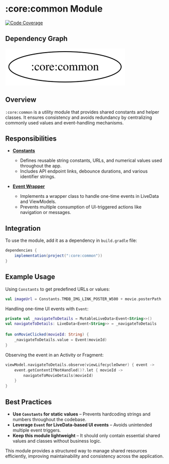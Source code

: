 # :core:common Module  

[![Code Coverage][core-common-coverage-badge]][core-common-coverage-link]

## Dependency Graph  

![Dependency graph](../../docs/images/module-graphs/core-common.svg)  

## Overview  

`:core:common` is a utility module that provides shared constants and helper classes. It ensures consistency and avoids redundancy by centralizing commonly used values and event-handling mechanisms.  

## Responsibilities  

- **[Constants](../common/src/main/kotlin/com/waffiq/bazz_movies/core/common/utils/Constants.kt)**  
  - Defines reusable string constants, URLs, and numerical values used throughout the app.  
  - Includes API endpoint links, debounce durations, and various identifier strings.  

- **[Event Wrapper](../common/src/main/kotlin/com/waffiq/bazz_movies/core/common/utils/Event.kt)**  
  - Implements a wrapper class to handle one-time events in LiveData and ViewModels.  
  - Prevents multiple consumption of UI-triggered actions like navigation or messages.  

## Integration  

To use the module, add it as a dependency in `build.gradle` file:  

```gradle
dependencies {
    implementation(project(":core:common"))
}
```  

## Example Usage  

Using `Constants` to get predefined URLs or values:  

```kotlin
val imageUrl = Constants.TMDB_IMG_LINK_POSTER_W500 + movie.posterPath
```  

Handling one-time UI events with `Event`:  

```kotlin
private val _navigateToDetails = MutableLiveData<Event<String>>()
val navigateToDetails: LiveData<Event<String>> = _navigateToDetails

fun onMovieClicked(movieId: String) {
    _navigateToDetails.value = Event(movieId)
}
```

Observing the event in an Activity or Fragment:  

```kotlin
viewModel.navigateToDetails.observe(viewLifecycleOwner) { event ->
    event.getContentIfNotHandled()?.let { movieId ->
        navigateToMovieDetails(movieId)
    }
}
```

## Best Practices  

- **Use `Constants` for static values** – Prevents hardcoding strings and numbers throughout the codebase.  
- **Leverage `Event` for LiveData-based UI events** – Avoids unintended multiple event triggers.  
- **Keep this module lightweight** – It should only contain essential shared values and classes without business logic.  

This module provides a structured way to manage shared resources efficiently, improving maintainability and consistency across the application.

<!-- LINK -->

[core-common-coverage-badge]: https://codecov.io/gh/waffiqaziz/BAZZ-Movies/branch/main/graph/badge.svg?flag=core-common
[core-common-coverage-link]: https://app.codecov.io/gh/waffiqaziz/BAZZ-Movies/tree/main/core/common/src/main/kotlin/com/waffiq/bazz_movies/core/common
